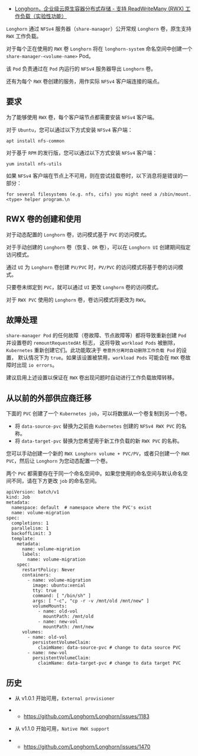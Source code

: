 - [Longhorn，企业级云原生容器分布式存储 - 支持 ReadWriteMany (RWX) 工作负载（实验性功能）](https://mp.weixin.qq.com/s/LG-4v0R5CIVI5q86SD6MYw)

`Longhorn` 通过 `NFSv4` 服务器（`share-manager`）公开常规 `Longhorn` 卷，原生支持 `RWX` 工作负载。

对于每个正在使用的 `RWX` 卷 `Longhorn` 将在 `longhorn-system` 命名空间中创建一个 `share-manager-<volume-name>` Pod。

该 `Pod` 负责通过在 `Pod` 内运行的 `NFSv4` 服务器导出 `Longhorn` 卷。

还有为每个 `RWX` 卷创建的服务，用作实际 `NFSv4` 客户端连接的端点。

## 要求

为了能够使用 `RWX` 卷，每个客户端节点都需要安装 `NFSv4` 客户端。

对于 `Ubuntu`，您可以通过以下方式安装 `NFSv4` 客户端：

```
apt install nfs-common
```

对于基于 `RPM` 的发行版，您可以通过以下方式安装 `NFSv4` 客户端：

```
yum install nfs-utils
```

如果 `NFSv4` 客户端在节点上不可用，则在尝试挂载卷时，以下消息将是错误的一部分：

```
for several filesystems (e.g. nfs, cifs) you might need a /sbin/mount.<type> helper program.\n
```

## RWX 卷的创建和使用

对于动态配置的 `Longhorn` 卷，访问模式基于 `PVC` 的访问模式。

对于手动创建的 `Longhorn` 卷（恢复、`DR` 卷），可以在 `Longhorn UI` 创建期间指定访问模式。

通过 `UI` 为 `Longhorn` 卷创建 `PV/PVC` 时，`PV/PVC` 的访问模式将基于卷的访问模式。

只要卷未绑定到 `PVC`，就可以通过 `UI` 更改 `Longhorn` 卷的访问模式。

对于 `RWX PVC` 使用的 `Longhorn` 卷，卷访问模式将更改为 `RWX`。

## 故障处理

`share-manager Pod` 的任何故障（卷故障、节点故障等）都将导致重新创建 `Pod` 并设置卷的 `remountRequestedAt` 标志， 这将导致 `workload Pods` 被删除，`Kubernetes` 重新创建它们。此功能取决于 `卷意外分离时自动删除工作负载 Pod` 的设置， 默认情况下为 `true`。如果该设置被禁用，`workload Pods` 可能会在 `RWX` 卷故障时出现 `io errors`。

建议启用上述设置以保证在 `RWX` 卷出现问题时自动进行工作负载故障转移。

## 从以前的外部供应商迁移

下面的 `PVC` 创建了一个 `Kubernetes job`，可以将数据从一个卷复制到另一个卷。

- 将 `data-source-pvc` 替换为之前由 `Kubernetes` 创建的 `NFSv4 RWX PVC` 的名称。
- 将 `data-target-pvc` 替换为您希望用于新工作负载的新 `RWX PVC` 的名称。

您可以手动创建一个新的 `RWX Longhorn volume + PVC/PV`，或者只创建一个 `RWX PVC`，然后让 `Longhorn` 为您动态配置一个卷。

两个 `PVC` 都需要存在于同一个命名空间中。如果您使用的命名空间与默认命名空间不同，请在下方更改 `job` 的命名空间。

```
apiVersion: batch/v1
kind: Job
metadata:
  namespace: default  # namespace where the PVC's exist
  name: volume-migration
spec:
  completions: 1
  parallelism: 1
  backoffLimit: 3
  template:
    metadata:
      name: volume-migration
      labels:
        name: volume-migration
    spec:
      restartPolicy: Never
      containers:
        - name: volume-migration
          image: ubuntu:xenial
          tty: true
          command: [ "/bin/sh" ]
          args: [ "-c", "cp -r -v /mnt/old /mnt/new" ]
          volumeMounts:
            - name: old-vol
              mountPath: /mnt/old
            - name: new-vol
              mountPath: /mnt/new
      volumes:
        - name: old-vol
          persistentVolumeClaim:
            claimName: data-source-pvc # change to data source PVC
        - name: new-vol
          persistentVolumeClaim:
            claimName: data-target-pvc # change to data target PVC
```

## 历史

- 从 v1.0.1 开始可用，`External provisioner`

- - https://github.com/Longhorn/Longhorn/issues/1183

- 从 v1.1.0 开始可用，`Native RWX support`

- - https://github.com/Longhorn/Longhorn/issues/1470